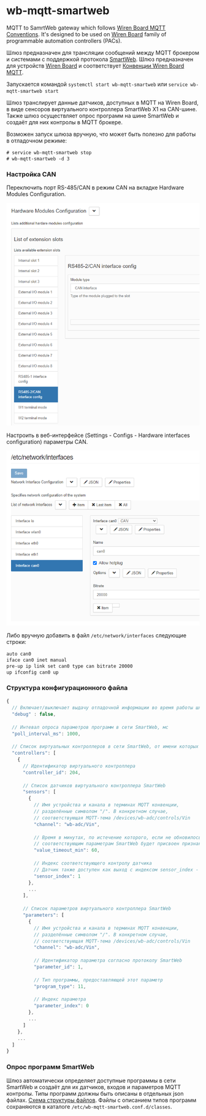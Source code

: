 # wb-mqtt-smartweb
MQTT to SamrtWeb gateway which follows [Wiren Board MQTT Conventions](https://github.com/wirenboard/homeui/blob/master/conventions.md).
It's designed to be used on [Wiren Board](https://wirenboard.com/en) family of programmable automation controllers (PACs).

Шлюз предназначен для трансляции сообщений между MQTT брокером и системами с поддержкой протокола [SmartWeb](http://www.smartweb.su).
Шлюз предназначен для устройств [Wiren Board](https://wirenboard.com/ru) и соответствует [Конвенции Wiren Board MQTT](https://github.com/wirenboard/homeui/blob/master/conventions.md).

Запускается командой `systemctl start wb-mqtt-smartweb` или `service wb-mqtt-smartweb start`

Шлюз транслирует данные датчиков, доступных в MQTT на Wiren Board, в виде сенсоров виртуального контроллера SmartWeb X1 на CAN-шине. Также шлюз осуществляет опрос программ на шине SmartWeb и создаёт для них контролы в MQTT брокере.

Возможен запуск шлюза вручную, что может быть полезно для работы в отладочном режиме:
```
# service wb-mqtt-smartweb stop
# wb-mqtt-smartweb -d 3
```

<div style="page-break-after: always;"></div>

### Настройка CAN

Переключить порт RS-485/CAN в режим CAN на вкладке Hardware Modules Configuration.

![Включение интерфейса CAN](doc/can_enable.png)

Настроить в веб-интерфейсе (Settings - Configs - Hardware interfaces configuration) параметры CAN.

![Настройка интерфейса CAN](doc/can_setup.png)

Либо вручную добавить в файл `/etc/network/interfaces` следующие строки:

```
auto can0
iface can0 inet manual
pre-up ip link set can0 type can bitrate 20000
up ifconfig can0 up
```

### Структура конфигурационного файла

```javascript
{
  // Включает/выключает выдачу отладочной информации во время работы шлюза
  "debug" : false,

  // Интевал опроса параметров программ в сети SmartWeb, мс
  "poll_interval_ms": 1000,

  // Список виртуальных контроллеров в сети SmartWeb, от имени которых шлюз транслирует данные из MQTT
  "controllers": [
    {
      // Идентификатор виртуального контроллера
      "controller_id": 204,

      // Список датчиков виртуального контроллера SmartWeb
      "sensors": [
        {
          // Имя устройства и канала в терминах MQTT конвенции,
          // разделённые символом "/". В конкретном случае,
          // соответствующая MQTT-тема /devices/wb-adc/controls/Vin
          "channel": "wb-adc/Vin",

          // Время в минутах, по истечение которого, если не обновилось значение канала, 
          // соответствующим параметрам SmartWeb будет присвоен признак ошибки
          "value_timeout_min": 60,

          // Индекс соответствующего контролу датчика
          // Датчик также доступен как выход с индексом sensor_index - 1
          "sensor_index": 1
        },
        ...
      ],

      // Список параметров виртуального контроллера SmartWeb
      "parameters": [
        {
          // Имя устройства и канала в терминах MQTT конвенции,
          // разделённые символом "/". В конкретном случае,
          // соответствующая MQTT-тема /devices/wb-adc/controls/Vin
          "channel": "wb-adc/Vin",

          // Идентификатор параметра согласно протоколу SmartWeb
          "parameter_id": 1,

          // Тип программы, предоставляющей этот параметр
          "program_type": 11,

          // Индекс параметра
          "parameter_index": 0
        },
        ...
      ]
    },
    ...
  ]
}
```

<div style="page-break-after: always;"></div>

### Опрос программ SmartWeb

Шлюз автоматически определяет доступные программы в сети SmartWeb и создаёт для их датчиков, входов и параметров MQTT контролы. Типы программ должны быть описаны в отдельных json файлах. [Схема структуры файлов](wb-mqtt-smartweb-class.schema.json). Файлы с описанием типов программ сохраняются в каталоге `/etc/wb-mqtt-smartweb.conf.d/classes`.
